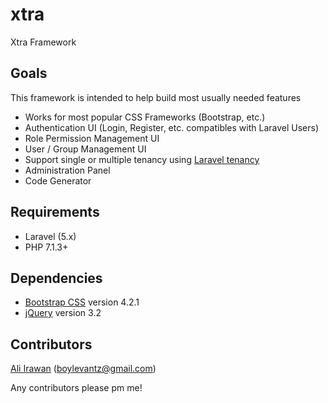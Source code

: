 # xtra
Xtra Framework

## Goals
This framework is intended to help build most usually needed features

* Works for most popular CSS Frameworks (Bootstrap, etc.)
* Authentication UI (Login, Register, etc. compatibles with Laravel Users)
* Role Permission Management UI
* User / Group Management UI
* Support single or multiple tenancy using [Laravel tenancy](https://github.com/hyn/multi-tenant)
* Administration Panel
* Code Generator

## Requirements

* Laravel (5.x)
* PHP 7.1.3+

## Dependencies

* [Bootstrap CSS](https://getbootstrap.com/) version 4.2.1
* [jQuery](https://jquery.com/) version 3.2

## Contributors
[Ali Irawan](https://github.com/ali-irawan) ([boylevantz@gmail.com](mailto:boylevantz@gmail.com))

Any contributors please pm me!
